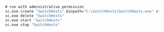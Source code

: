 ﻿```bat
# run with administrative permission
sc.exe create "SwitchHosts" binpath="C:\SwitchHosts\SwitchHosts.exe" start="delayed-auto" DisplayName="SwitchHosts"
sc.exe delete "SwitchHosts"
sc.exe start "SwitchHosts"
sc.exe stop "SwitchHosts"
```